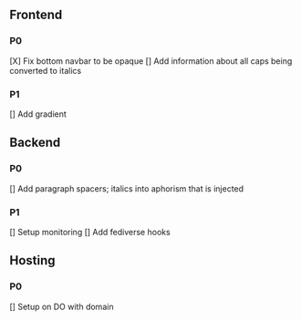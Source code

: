 ## Frontend
### P0
[X] Fix bottom navbar to be opaque
[] Add information about all caps being converted to italics
### P1
[] Add gradient 
## Backend
### P0
[] Add paragraph spacers; italics into aphorism that is injected
### P1
[] Setup monitoring
[] Add fediverse hooks
## Hosting
### P0
[] Setup on DO with domain